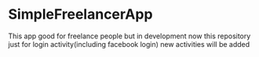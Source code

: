 # SimpleFreelancerApp
This app good for freelance people but in development now
this repository just for login activity(including facebook login) new activities will be added
